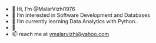 - 👋 Hi, I’m @MalarVizhi1976
- 👀 I’m interested in Software Development and Databases
- 🌱 I’m currently learning Data Analytics with Python..
- 💞️ 
- 📫 reach me at vmalarvizhi@yahoo.com

<!---
MalarVizhi1976/MalarVizhi1976 is a ✨ special ✨ repository because its `README.md` (this file) appears on your GitHub profile.
You can click the Preview link to take a look at your changes.
--->
